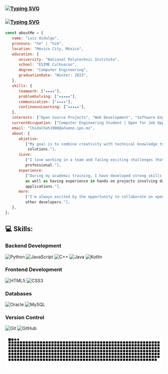 ### [![Typing SVG](https://readme-typing-svg.demolab.com?font=&weight=800&size=23&pause=1000&color=FFFFFF&center=true&vCenter=true&multiline=true&repeat=true&width=435&lines=Hi+there%2C+I%C2%B4m+bytelu.+Welcome!+%F0%9F%91%8B)](https://git.io/typing-svg)
### [![Typing SVG](https://readme-typing-svg.demolab.com?font=&weight=800&size=23&pause=1000&color=FFFFFF&center=true&vCenter=true&multiline=true&repeat=true&width=435&lines=Nice+to+see+you+here+%E2%9C%A8)](https://git.io/typing-svg)
```javascript
const aboutMe = {
   name: "Luis Hidalgo",
   pronouns: "he" | "him",
   location: "México City, México",
   education: {
      university: "National Polytechnic Institute",
      school: "ESIME Culhuacan",
      degree: "Computer Engineering",
      graduationDate: "Winter: 2023",
   },
   skills: {
      teamwork: ["★★★★"],
      problemSolving: ["★★★★★"],
      communication: ["★★★★"],
      continuousLearning: ["★★★★★"],
   },
   interests: ["Open Source Projects", "Web Development", "Software Engineering", "Machine Learning"],
   currentOccupation: ["Computer Engineering Student | Open for Job Opportunities"],
   email: "lhidalhoh1900@añumno.ipn.mx",
   about: {
      objetive: 
         ["My goal is to combine creativity with technical knowledge to create innovative and scalable
          solutions."],
      iLove:
         ["I love working in a team and facing exciting challenges that allow me to grow as a
         professional."],
      experience:
         ["During my academic training, I have developed strong skills in web development and programming,
         as well as having experience in hands-on projects involving databases and front-end and back-end
         applications."],
      more:
         ["I'm always excited by the opportunity to collaborate on open source projects and learn from
         other developers."],
   },
};
```

## 💻 Skills:

### Backend Development
![Python](https://img.shields.io/badge/python-%20?style=for-the-badge&logo=python&logoColor=ffffff&color=3776ab)
![JavaScript](https://img.shields.io/badge/JavaScript-%20?style=for-the-badge&logo=javascript&logoColor=ffffff&color=f7df1e)
![C++](https://img.shields.io/badge/C%2B%2B-%20?style=for-the-badge&logo=c%2B%2B&color=00427e)
![Java](https://img.shields.io/badge/java-%20%20?style=for-the-badge&logo=java&logoColor=ffffff&color=d4360e)
![Kotlin](https://img.shields.io/badge/kotlin-%20%20?style=for-the-badge&logo=kotlin&logoColor=ffffff&color=7f52ff)

### Frontend Development
![HTML5](https://img.shields.io/badge/HTML5-%20%20?style=for-the-badge&logo=html5&logoColor=ffffff&color=dd4b25)
![CSS3](https://img.shields.io/badge/CSS3-%20%20?style=for-the-badge&logo=css3&logoColor=ffffff&color=0c67a2)

### Databases
![Oracle](https://img.shields.io/badge/oracle-%20%20?style=for-the-badge&logo=oracle&logoColor=ffffff&color=f80808)
![MySQL](https://img.shields.io/badge/MySQL-%20%20?style=for-the-badge&logo=mysql&logoColor=ffffff&color=005e87)

### Version Control
![Git](https://img.shields.io/badge/GIT-%20%20?style=for-the-badge&logo=git&logoColor=ffffff&color=e94e31)
![GitHub](https://img.shields.io/badge/github-%20%20?style=for-the-badge&logo=github&color=000000)

![Snake animation](https://github.com/MagnoEfren/magnoefren/blob/main/github_snake.svg)
